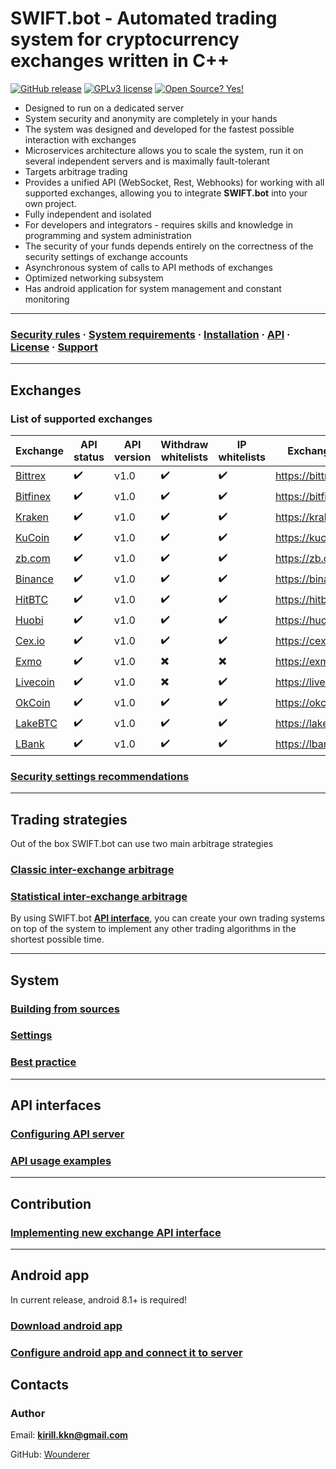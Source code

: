 # SWIFT.bot - Automated trading system for cryptocurrency exchanges written in C++

[![GitHub release](https://img.shields.io/github/release/Naereen/StrapDown.js.svg)](https://github.com/Wounderer/SwiftBot/releases)
[![GPLv3 license](https://img.shields.io/badge/License-GPLv3-blue.svg)](http://perso.crans.org/besson/LICENSE.html)
[![Open Source? Yes!](https://badgen.net/badge/Open%20Source%20%3F/Yes%21/blue?icon=github)](https://github.com/Naereen/badges/)

* Designed to run on a dedicated server
* System security and anonymity are completely in your hands
* The system was designed and developed for the fastest possible interaction with exchanges
* Microservices architecture allows you to scale the system, run it on several independent servers and is maximally fault-tolerant
* Targets arbitrage trading
* Provides a unified API (WebSocket, Rest, Webhooks) for working with all supported exchanges, allowing you to integrate **SWIFT.bot** into your own project.
* Fully independent and isolated
* For developers and integrators - requires skills and knowledge in programming and system administration
* The security of your funds depends entirely on the correctness of the security settings of exchange accounts
* Asynchronous system of calls to API methods of exchanges
* Optimized networking subsystem
* Has android application for system management and constant monitoring

---

### [Security rules](security) · [System requirements](System_requirements) · [Installation](Installation) · [API](api_methods) · [License](LICENSE) · [Support](Support)

---

## Exchanges

### List of supported exchanges

| Exchange   | API status | API version | Withdraw whitelists | IP whitelists | Exchange URL |
| ------- | ------------------ | ---- | ---- | ---- | ---- |
| [Bittrex](bittrex) | :heavy_check_mark: | v1.0 | :heavy_check_mark: | :heavy_check_mark: | https://bittrex.com |
| [Bitfinex](bitfinex)  | :heavy_check_mark: | v1.0| :heavy_check_mark: | :heavy_check_mark: | https://bitfinex.com |
| [Kraken](kraken)  | :heavy_check_mark: | v1.0| :heavy_check_mark: | :heavy_check_mark: | https://kraken.com |
| [KuCoin](kucoin)  | :heavy_check_mark: | v1.0| :heavy_check_mark: | :heavy_check_mark: | https://kucoin.com |
| [zb.com](zb)  | :heavy_check_mark: | v1.0| :heavy_check_mark: | :heavy_check_mark: | https://zb.com |
| [Binance](binance) | :heavy_check_mark: | v1.0| :heavy_check_mark: | :heavy_check_mark: | https://binance.com |
| [HitBTC](hitbtc)  | :heavy_check_mark: | v1.0| :heavy_check_mark: | :heavy_check_mark: | https://hitbtc.com |
| [Huobi](huobi) | :heavy_check_mark: | v1.0| :heavy_check_mark: | :heavy_check_mark: | https://huobi.com |
| [Cex.io](cexio)  | :heavy_check_mark: | v1.0| :heavy_check_mark: | :heavy_check_mark: | https://cex.io |
| [Exmo](exmo)  | :heavy_check_mark: | v1.0| :heavy_multiplication_x: | :heavy_multiplication_x: | https://exmo.me |
| [Livecoin](livecoin)  | :heavy_check_mark: | v1.0| :heavy_multiplication_x: | :heavy_check_mark: | https://livecoin.ru |
| [OkCoin](okcoin)  | :heavy_check_mark: | v1.0| :heavy_check_mark: | :heavy_check_mark: | https://okcoin.com |
| [LakeBTC](lakebtc) | :heavy_check_mark: | v1.0| :heavy_check_mark: | :heavy_check_mark: | https://lakebtc.com |
| [LBank](lbank) | :heavy_check_mark: | v1.0| :heavy_check_mark: | :heavy_check_mark: | https://lbank.com |


### [Security settings recommendations](exchanges_security)

--- 

## Trading strategies

Out of the box SWIFT.bot can use two main arbitrage strategies

### [Classic inter-exchange arbitrage](classic)
### [Statistical inter-exchange arbitrage](statistical)

By using SWIFT.bot **[API interface](api_methods)**, you can create your own trading systems on top of the system to implement any other trading algorithms in the shortest possible time.

---

## System

### [Building from sources](build_from_source)

### [Settings](Settings)

### [Best practice](Best_practice)

---

## API interfaces

### [Configuring API server](api_config)

### [API usage examples](api_examples)

---

## Contribution

### [Implementing new exchange API interface](implement_api)

---

## Android app

In current release, android 8.1+ is required!

### [Download android app](https://github.com/Wounderer/SwiftBot/releases/download/v2.0.2046/swift2.apk)
### [Configure android app and connect it to server](android_manual)

## Contacts

### Author
Email: **kirill.kkn@gmail.com**

GitHub: [Wounderer](https://github.com/Wounderer)


